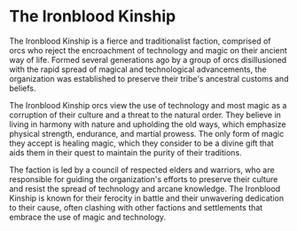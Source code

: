 # The Ironblood Kinship

The Ironblood Kinship is a fierce and traditionalist faction, comprised of orcs who reject the encroachment of technology and magic on their ancient way of life. Formed several generations ago by a group of orcs disillusioned with the rapid spread of magical and technological advancements, the organization was established to preserve their tribe's ancestral customs and beliefs.

The Ironblood Kinship orcs view the use of technology and most magic as a corruption of their culture and a threat to the natural order. They believe in living in harmony with nature and upholding the old ways, which emphasize physical strength, endurance, and martial prowess. The only form of magic they accept is healing magic, which they consider to be a divine gift that aids them in their quest to maintain the purity of their traditions.

The faction is led by a council of respected elders and warriors, who are responsible for guiding the organization's efforts to preserve their culture and resist the spread of technology and arcane knowledge. The Ironblood Kinship is known for their ferocity in battle and their unwavering dedication to their cause, often clashing with other factions and settlements that embrace the use of magic and technology.
